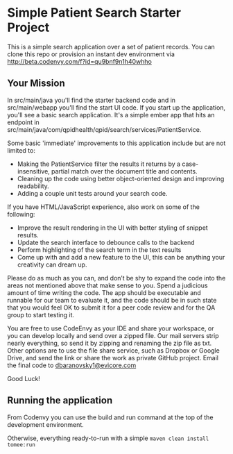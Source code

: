 # Simple Patient Search Starter Project

This is a simple search application over a set of patient records.
You can clone this repo or provision an instant dev environment via http://beta.codenvy.com/f?id=qu9bnf9n1h40whho

## Your Mission

In src/main/java you'll find the starter backend code and in src/main/webapp you'll find the start UI code.
If you start up the application, you'll see a basic search application. It's a simple ember app that hits
an endpoint in src/main/java/com/qpidhealth/qpid/search/services/PatientService.

Some basic 'immediate' improvements to this application include but are not limited to:
  * Making the PatientService filter the results it returns by a case-insensitive, partial match over the document title and contents.
  * Cleaning up the code using better object-oriented design and improving readability.
  * Adding a couple unit tests around your search code.
  
If you have HTML/JavaScript experience, also work on some of the following:
  * Improve the result rendering in the UI with better styling of snippet results.
  * Update the search interface to debounce calls to the backend
  * Perform highlighting of the search term in the text results
  * Come up with and add a new feature to the UI, this can be anything your creativity can dream up.
  
Please do as much as you can, and don’t be shy to expand the code into the areas not mentioned above that make sense to you. Spend a judicious amount of time writing the code. The app should be executable and runnable for our team to evaluate it, and the code should be in such state that you would feel OK to submit it for a peer code review and for the QA group to start testing it.

You are free to use CodeEnvy as your IDE and share your workspace, or you can develop locally and send over a zipped file. Our mail servers strip nearly everything, so send it by zipping and renaming the zip file as txt. Other options are to use the file share service, such as Dropbox or Google Drive, and send the link or share the work as private GitHub project. Email the final code to dbaranovsky1@evicore.com

Good Luck!

## Running the application

From Codenvy you can use the build and run command at the top of the development environment.

Otherwise, everything ready-to-run with a simple `maven clean install tomee:run`
